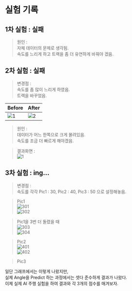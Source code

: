 # 실험 기록

## 1차 실험 : 실패

> 원인 :                
> 자체 데이터의 문제로 생각됨.              
> 속도를 느리게 하고 트랙을 좀 더 유연하게 바꿔야 겠음.  

          

## 2차 실험 : 실패

> 변경점 :                  
> 속도를 좀 많이 느리게 하였음.                 
> 트랙을 바꾸었음.   

                                             
|Before|After|
|------|-----|
|![1](https://user-images.githubusercontent.com/64456822/183543734-47ba3824-b1db-4e28-b4f2-a5b174808119.JPG)|![2](https://user-images.githubusercontent.com/64456822/183543760-4c20ccad-9d3d-4815-a9ac-74b289d61db6.JPG)|          

> 원인 :                  
> 데이터가 어느 한쪽으로 크게 몰려있음.            
> 속도를 조금 더 빠르게 해야겠음.      

> 결과화면 :                   
> ![1](https://user-images.githubusercontent.com/64456822/183876180-cc618edb-530f-45ed-bce0-4b6cdbcded86.JPG)

      

## 3차 실험 : ing...

> 변경점 :                    
> 속도를 각각 Pic1 : 30, Pic2 : 40, Pic3 : 50 으로 설정해놓음.                         

> Pic1                       
> ![301](https://user-images.githubusercontent.com/64456822/184310410-7bbb49f8-05dc-48be-a640-b87b00ce749e.JPG)                           
> ![302](https://user-images.githubusercontent.com/64456822/184310448-249c4ce9-e985-45d3-853e-f33301da6821.JPG) 

                             
> Pic1을 3번 더 돌렸을 때                                       
> ![303](https://user-images.githubusercontent.com/64456822/184310524-8fdbb071-c12e-44ca-b709-281025dd98e2.JPG)                    
> ![304](https://user-images.githubusercontent.com/64456822/184310558-5f031db6-7cfe-4e44-abb8-f3ebeb921fbe.JPG)                


> Pic2                
> ![401](https://user-images.githubusercontent.com/64456822/184310604-f6e874a4-bba7-4bef-8d47-e6b270e32bcb.JPG)                
> ![402](https://user-images.githubusercontent.com/64456822/184310641-ad86c554-8507-42d6-b5d2-7f87b7096912.JPG)           


> Pic3                

일단 그래프에서는 이렇게 나왔지만,         
실제 Angle을 Predict 하는 과정에서는 셋다 준수하게 결과가 나왔다.               
이제 실제 AI 주행 실험을 하여 결과와 각 3개의 점수를 매겨보자.        


